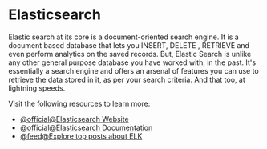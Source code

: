 # Elasticsearch

Elastic search at its core is a document-oriented search engine. It is a document based database that lets you INSERT, DELETE , RETRIEVE and even perform analytics on the saved records. But, Elastic Search is unlike any other general purpose database you have worked with, in the past. It's essentially a search engine and offers an arsenal of features you can use to retrieve the data stored in it, as per your search criteria. And that too, at lightning speeds.

Visit the following resources to learn more:

- [@official@Elasticsearch Website](https://www.elastic.co/elasticsearch/)
- [@official@Elasticsearch Documentation](https://www.elastic.co/guide/index.html)
- [@feed@Explore top posts about ELK](https://app.daily.dev/tags/elk?ref=roadmapsh)
